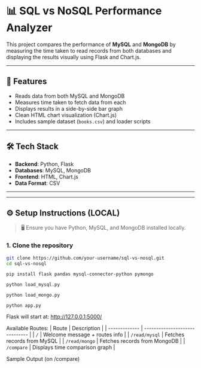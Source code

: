 # 📊 SQL vs NoSQL Performance Analyzer

This project compares the performance of **MySQL** and **MongoDB** by measuring the time taken to read records from both databases and displaying the results visually using Flask and Chart.js.

---

## 🚀 Features

- Reads data from both MySQL and MongoDB
- Measures time taken to fetch data from each
- Displays results in a side-by-side bar graph
- Clean HTML chart visualization (Chart.js)
- Includes sample dataset (`books.csv`) and loader scripts

---

## 🛠 Tech Stack

- **Backend**: Python, Flask
- **Databases**: MySQL, MongoDB
- **Frontend**: HTML, Chart.js
- **Data Format**: CSV

---


---

## ⚙️ Setup Instructions (LOCAL)

> 🖥️ Ensure you have Python, MySQL, and MongoDB installed locally.

### 1. Clone the repository

```bash
git clone https://github.com/your-username/sql-vs-nosql.git
cd sql-vs-nosql
```

```Install dependencies
pip install flask pandas mysql-connector-python pymongo

```

``` Load data into MySQL
python load_mysql.py

```

```Load data into MongoDB
python load_mongo.py

```

```Run the Flask App
python app.py
```
Flask will start at:
http://127.0.0.1:5000/

Available Routes:
| Route         | Description                    |
| ------------- | ------------------------------ |
| `/`           | Welcome message + routes info  |
| `/read/mysql` | Fetches records from MySQL     |
| `/read/mongo` | Fetches records from MongoDB   |
| `/compare`    | Displays time comparison graph |

Sample Output (on /compare)

